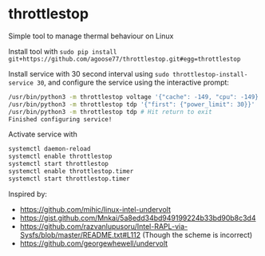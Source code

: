 # throttlestop
Simple tool to manage thermal behaviour on Linux

Install tool with 
`sudo pip install git+https://github.com/agoose77/throttlestop.git#egg=throttlestop`

Install service with 30 second interval using 
`sudo throttlestop-install-service 30`,
and configure the service using the interactive prompt:
```bash
/usr/bin/python3 -m throttlestop voltage '{"cache": -149, "cpu": -149}'
/usr/bin/python3 -m throttlestop tdp '{"first": {"power_limit": 30}}'
/usr/bin/python3 -m throttlestop tdp # Hit return to exit
Finished configuring service!
```

Activate service with
```bash
systemctl daemon-reload
systemctl enable throttlestop
systemctl start throttlestop
systemctl enable throttlestop.timer
systemctl start throttlestop.timer
```

Inspired by:
* https://github.com/mihic/linux-intel-undervolt
* https://gist.github.com/Mnkai/5a8edd34bd949199224b33bd90b8c3d4
* https://github.com/razvanlupusoru/Intel-RAPL-via-Sysfs/blob/master/README.txt#L112 (Though the scheme is incorrect)
* https://github.com/georgewhewell/undervolt

